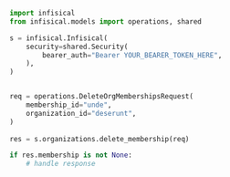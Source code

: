 <!-- Start SDK Example Usage -->
```python
import infisical
from infisical.models import operations, shared

s = infisical.Infisical(
    security=shared.Security(
        bearer_auth="Bearer YOUR_BEARER_TOKEN_HERE",
    ),
)


req = operations.DeleteOrgMembershipsRequest(
    membership_id="unde",
    organization_id="deserunt",
)
    
res = s.organizations.delete_membership(req)

if res.membership is not None:
    # handle response
```
<!-- End SDK Example Usage -->